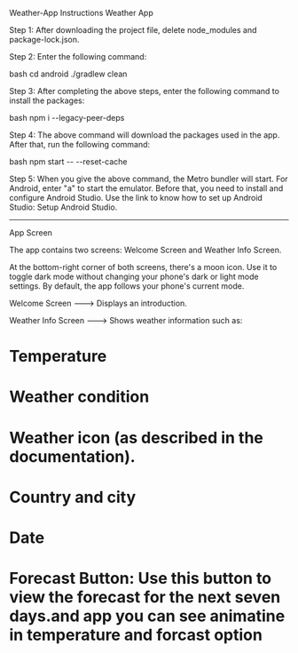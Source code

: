 Weather-App Instructions
Weather App

Step 1: After downloading the project file, delete node_modules and package-lock.json.

Step 2: Enter the following command:

bash
cd android
./gradlew clean

Step 3: After completing the above steps, enter the following command to install the packages:

bash
npm i --legacy-peer-deps

Step 4: The above command will download the packages used in the app. After that, run the following command:

bash
npm start -- --reset-cache

Step 5: When you give the above command, the Metro bundler will start. For Android, enter "a" to start the emulator. Before that, you need to install and configure Android Studio. Use the link to know how to set up Android Studio: Setup Android Studio.
 
-----------------------------------------
App Screen

The app contains two screens: Welcome Screen and Weather Info Screen.

At the bottom-right corner of both screens, there's a moon icon. Use it to toggle dark mode without changing your phone's dark or light mode settings. By default, the app follows your phone's current mode.

Welcome Screen --->
Displays an introduction.

Weather Info Screen --->
Shows weather information such as:

# Temperature

# Weather condition

# Weather icon (as described in the documentation).

# Country and city

# Date

# Forecast Button: Use this button to view the forecast for the next seven days.and app you can see animatine in temperature and forcast option

